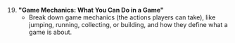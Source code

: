 19. **"Game Mechanics: What You Can Do in a Game"**
    - Break down game mechanics (the actions players can take), like jumping, running, collecting, or building, and how they define what a game is about.